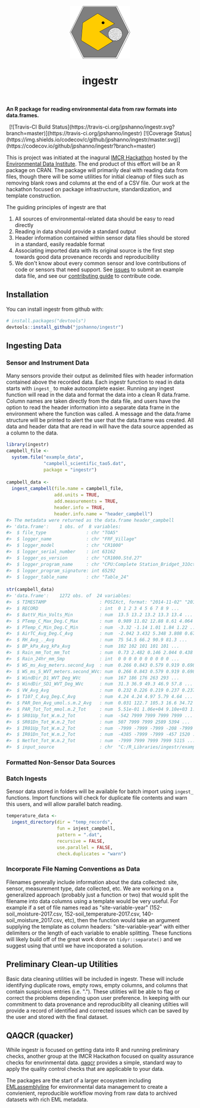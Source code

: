 
<!-- README.md is generated from README.Rmd. Please edit that file -->
<p align="center">
<img src="inst/img/logo.png" />
<h1 align="center">
ingestr
</h1>
 

**An R package for reading environmental data from raw formats into data.frames.**

</p>
  [![Travis-CI Build Status](https://travis-ci.org/jpshanno/ingestr.svg?branch=master)](https://travis-ci.org/jpshanno/ingestr) [![Coverage Status](https://img.shields.io/codecov/c/github/jpshanno/ingestr/master.svg)](https://codecov.io/github/jpshanno/ingestr?branch=master)

This is project was initiated at the inagural [IMCR Hackathon](https://github.com/IMCR-Hackathon/HackathonCentral) hosted by the [Environmental Data Institute](https://environmentaldatainitiative.org/). The end product of this effort will be an R package on CRAN. The package will primarily deal with reading data from files, though there will be some utilities for initial cleanup of files such as removing blank rows and columns at the end of a CSV file. Our work at the hackathon focused on package infrastructure, standardization, and template construction.

The guiding principles of ingestr are that

1.  All sources of environmental-related data should be easy to read directly
2.  Reading in data should provide a standard output
3.  Header information contained within sensor data files should be stored in a standard, easily readable format
4.  Associating imported data with its original source is the first step towards good data provenance records and reproducibility
5.  We don't know about every common sensor and love contributions of code or sensors that need support. See [issues](https://github.com/jpshanno/ingestr/issues) to submit an example data file, and see our [contributing guide](https://github.com/jpshanno/ingestr/blob/master/CONTRIBUTING.md) to contribute code.

Installation
------------

You can install ingestr from github with:

``` r
# install.packages("devtools")
devtools::install_github("jpshanno/ingestr")
```

Ingesting Data
--------------

### Sensor and Instrument Data

Many sensors provide their output as delimited files with header information contained above the recorded data. Each ingestr function to read in data starts with `ingest_` to make autocomplete easier.
Running any ingest function will read in the data and format the data into a clean R data.frame. Column names are taken directly from the data file, and users have the option to read the header information into a separate data frame in the environment where the function was called. A message and the data.frame structure will be printed to alert the user that the data.frame was created.
All data and header data that are read in will have the data source appended as a column to the data.

``` r
library(ingestr)
campbell_file <- 
  system.file("example_data",
              "campbell_scientific_tao5.dat",
              package = "ingestr")

campbell_data <- 
  ingest_campbell(file.name = campbell_file,
                  add.units = TRUE,
                  add.measurements = TRUE,
                  header.info = TRUE,
                  header.info.name = "header_campbell")
#> The metadata were returned as the data.frame header_campbell
#> 'data.frame':    1 obs. of  8 variables:
#>  $ file_type               : chr "TOA5"
#>  $ logger_name             : chr "FRF_Village"
#>  $ logger_model            : chr "CR1000"
#>  $ logger_serial_number    : int 63162
#>  $ logger_os_version       : chr "CR1000.Std.27"
#>  $ logger_program_name     : chr "CPU:Complete Station_Bridget_31Oct2014.cr1"
#>  $ logger_program_signature: int 65292
#>  $ logger_table_name       : chr "Table_24"

str(campbell_data)
#> 'data.frame':    1272 obs. of  24 variables:
#>  $ TIMESTAMP                    : POSIXct, format: "2014-11-02" "2014-11-03" ...
#>  $ RECORD                       : int  0 1 2 3 4 5 6 7 8 9 ...
#>  $ BattV_Min_Volts_Min          : num  13.5 13.2 13.2 13.3 13.4 ...
#>  $ PTemp_C_Max_Deg.C_Max        : num  0.989 11.02 12.88 8.61 4.064 ...
#>  $ PTemp_C_Min_Deg.C_Min        : num  -3.32 -1.14 1.01 1.84 1.22 ...
#>  $ AirTC_Avg_Deg.C_Avg          : num  -2.042 3.432 5.348 3.808 0.677 ...
#>  $ RH_Avg_._Avg                 : num  75 54.5 66.2 90.9 81.3 ...
#>  $ BP_kPa_Avg_kPa_Avg           : num  102 102 101 101 101 ...
#>  $ Rain_mm_Tot_mm_Tot           : num  0.73 2.482 0.146 2.044 0.438 ...
#>  $ Rain_24hr_mm_Smp             : int  0 0 0 0 0 0 0 0 0 0 ...
#>  $ WS_ms_Avg_meters.second_Avg  : num  0.266 0.843 0.579 0.919 0.698 ...
#>  $ WS_ms_S_WVT_meters.second_WVc: num  0.266 0.843 0.579 0.919 0.698 ...
#>  $ WindDir_D1_WVT_Deg_WVc       : num  167 186 176 263 293 ...
#>  $ WindDir_SD1_WVT_Deg_WVc      : num  31.3 36.9 49.3 46.9 57.8 ...
#>  $ VW_Avg_Avg                   : num  0.232 0.226 0.219 0.237 0.237 0.226 0.221 0.229 0.228 0.223 ...
#>  $ T107_C_Avg_Deg.C_Avg         : num  4.24 4.24 4.97 5.79 4.64 ...
#>  $ PAR_Den_Avg_umol.s.m.2_Avg   : num  0.031 122.7 105.3 16.6 34.72 ...
#>  $ PAR_Tot_Tot_mmol.m.2_Tot     : num  5.51e-01 1.06e+04 9.10e+03 1.43e+03 3.00e+03 ...
#>  $ SR01Up_Tot_W.m.2_Tot         : num  -542 7999 7999 7999 7999 ...
#>  $ SR01Dn_Tot_W.m.2_Tot         : num  507 7999 7999 2589 5394 ...
#>  $ IR01Up_Tot_W.m.2_Tot         : num  -7999 -7999 -7999 -208 -7999 ...
#>  $ IR01Dn_Tot_W.m.2_Tot         : num  -4385 -7999 -7999 -457 1520 ...
#>  $ NetTot_Tot_W.m.2_Tot         : num  -7999 7999 7999 7999 5115 ...
#>  $ input_source                 : chr  "C:/R_Libraries/ingestr/example_data/campbell_scientific_tao5.dat" "C:/R_Libraries/ingestr/example_data/campbell_scientific_tao5.dat" "C:/R_Libraries/ingestr/example_data/campbell_scientific_tao5.dat" "C:/R_Libraries/ingestr/example_data/campbell_scientific_tao5.dat" ...
```

### Formatted Non-Sensor Data Sources

### Batch Ingests

Sensor data stored in folders will be available for batch import using `ingest_` functions. Import functions will check for duplicate file contents and warn this users, and will allow parallel batch reading.

``` r
temperature_data <- 
  ingest_directory(dir = "temp_records",
                   fun = injest_campbell,
                   pattern = ".dat",
                   recursive = FALSE,
                   use.parallel = FALSE,
                   check.duplicates = "warn")
```

### Incorporate File Naming Conventions as Data

Filenames generally include information about the data collected: site, sensor, measurement type, date collected, etc. We are working on a generalized approach (probably just a function or two) that would split the filename into data columns using a template would be very useful.
For example if a set of file names read as "site-variable-year" (152-soil\_moisture-2017.csv, 152-soil\_temperature-2017.csv, 140-soil\_moisture\_2017.csv, etc), then the function would take an argument supplying the template as column headers: "site-variable-year" with either delimiters or the length of each variable to enable splitting. These functions will likely build off of the great work done on `tidyr::separate()` and we suggest using that until we have incoporated a solution.

Preliminary Clean-up Utilities
------------------------------

Basic data cleaning utilities will be included in ingestr. These will include identifying duplicate rows, empty rows, empty columns, and columns that contain suspicious entries (i.e. "."). These utilities will be able to flag or correct the problems depending upon user preference. In keeping with our commitment to data provenance and reproduciblity all cleaning utilties will provide a record of identified and corrected issues which can be saved by the user and stored with the final dataset.

QAQCR (quacker)
---------------

While ingestr is focused on getting data into R and running preliminary checks, another group at the IMCR Hackathon focused on quality assurance checks for envrinmental data. [qaqcr](https://github.com/IMCR-Hackathon/qaqc_tools) provides a simple, standard way to apply the quality control checks that are applicable to your data.

The packages are the start of a larger ecosystem including [EMLassemblyline](https://github.com/EDIorg/EMLassemblyline) for environmental data management to create a convienient, reproducible workflow moving from raw data to archived datasets with rich EML metadata.
